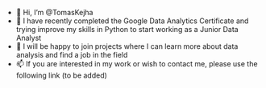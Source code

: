 - 👋 Hi, I’m @TomasKejha
- 👀 I have recently completed the Google Data Analytics Certificate and trying improve my skills in Python to start working as a Junior Data Analyst
- 💞️ I will be happy to join projects where I can learn more about data analysis and find a job in the field
- 📫 If you are interested in my work or wish to contact me, please use the following link (to be added)

<!---
TomasKejha/TomasKejha is a ✨ special ✨ repository because its `README.md` (this file) appears on your GitHub profile.
You can click the Preview link to take a look at your changes.
--->
